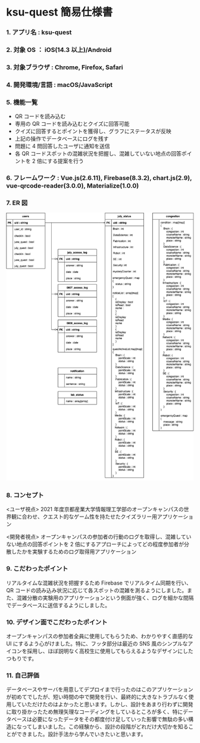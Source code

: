 # ksu-quest 簡易仕様書

### 1. アプリ名 : ksu-quest

### 2. 対象 OS ： iOS(14.3 以上)/Android

### 3. 対象ブラウザ : Chrome, Firefox, Safari

### 4. 開発環境/言語 : macOS/JavaScript

### 5. 機能一覧

- QR コードを読み込む
- 専用の QR コードを読み込むとクイズに回答可能
- クイズに回答するとポイントを獲得し、グラフにステータスが反映
- 上記の操作でデータベースにログを残す
- 問題に 4 問回答したユーザに通知を送信
- 各 QR コードスポットの混雑状況を把握し、混雑していない地点の回答ポイントを 2 倍にする提案を行う

### 6. フレームワーク : Vue.js(2.6.11), Firebase(8.3.2), chart.js(2.9), vue-qrcode-reader(3.0.0), Materialize(1.0.0)

### 7. ER 図

![](/ksu-quest_er.drawio.png)

### 8. コンセプト

<ユーザ視点>
2021 年度京都産業大学情報理工学部のオープンキャンパスの世界観に合わせ、クエスト的なゲーム性を持たせたクイズラリー用アプリケーション

<開発者視点>
オープンキャンパスの参加者の行動のログを取得し、混雑していない地点の回答ポイントを 2 倍にするアプローチによってどの程度参加者が分散したかを実験するためのログ取得用アプリケーション

### 9. こだわったポイント

リアルタイムな混雑状況を把握するため Firebase でリアルタイム同期を行い、QR コードの読み込み状況に応じて各スポットの混雑を測るようにしました。また、混雑分散の実験用のアプリケーションという側面が強く、ログを細かな間隔でデータベースに送信するようにしました。

### 10. デザイン面でこだわったポイント

オープンキャンパスの参加者全員に使用してもらうため、わかりやすく直感的な UI にするよう心がけました。特に、フッタ部分は最近の SNS 風のシンプルなアイコンを採用し、ほぼ説明なく高校生に使用してもらえるようなデザインにしたつもりです。

### 11. 自己評価

データベースやサーバを用意してデプロイまで行ったのはこのアプリケーションが初めてでしたが、短い時間の中で開発を行い、最終的に大きなトラブルなく使用していただけたのはよかったと思います。しかし、設計をあまり行わずに開発に取り掛かったため無理矢理なコーディングをしているところが多く、特にデータベースは必要になったデータをその都度付け足していった影響で無駄の多い構造になってしまいました。この経験から、設計の段階がどれだけ大切かを知ることができました。設計手法から学んでいきたいと思います。
